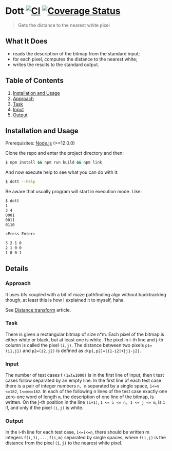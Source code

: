 # Dott [![CI](https://github.com/markelog/dott/actions/workflows/nodejs.yml/badge.svg)](https://github.com/markelog/dott/actions/workflows/nodejs.yml) [![Coverage Status](https://coveralls.io/repos/github/markelog/dott/badge.svg?branch=main)](https://coveralls.io/github/markelog/dott?branch=main)


> Gets the distance to the nearest white pixel

## What It Does

- reads the description of the bitmap from the standard input;
- for each pixel, computes the distance to the nearest white;
- writes the results to the standard output.


## Table of Contents

1. [Installation and Usage](#installation-and-usage
)
1. [Approach](#approach)
1. [Task](#Task)
1. [Input](#input)
1. [Output](#output)

## Installation and Usage

Prerequisites: [Node.js](https://nodejs.org/en/
) (>=12.0.0)

Clone the repo and enter the project directory and then:
```bash
$ npm install && npm run build && npm link
```

And now execute help to see what you can do with it:

```bash
$ dott --help
```

Be aware that usually program will start in execution mode. Like:

```bash
$ dott
1
3 4
0001
0011
0110

<Press Enter>

3 2 1 0
2 1 0 0
1 0 0 1
```

## Details

### Approach

It uses bfs coupled with a bit of maze pathfinding algo without backtracking though, at least this is how I explained it to myself, haha.

See [Distance transform](https://en.wikipedia.org/wiki/Distance_transform
 ) article.

### Task

There is given a rectangular bitmap of size n\*m. Each pixel of the bitmap is either white or
black, but at least one is white. The pixel in i-th line and j-th column is called the pixel `(i,j)`. The
distance between two pixels `p1=(i1,j1)` and `p2=(i2,j2)` is defined as `d(p1,p2)=|i1-i2|+|j1-j2|`.

### Input

The number of test cases t `(1≤t≤1000)` is in the first line of input, then t test cases follow
separated by an empty line. In the first line of each test case there is a pair of integer numbers
`n, m` separated by a single space, `1<=n <=182`, `1<=m<=182`. In each of the following n lines of
the test case exactly one zero-one word of length `m`, the description of one line of the bitmap, is
written. On the j-th position in the line `(i+1)`, `1 <= i <= n, 1 <= j <= m`, is `1` if, and only if the pixel
`(i,j)` is white.

### Output

In the i-th line for each test case, `1<=i<=n`, there should be written m integers `f(i,1),...,f(i,m)`
separated by single spaces, where `f(i,j)` is the distance from the pixel `(i,j)` to the nearest white
pixel.
